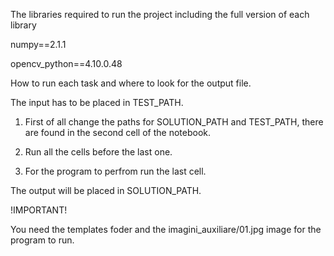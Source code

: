 The libraries required to run the project including the full version of each library

numpy==2.1.1

opencv_python==4.10.0.48

How to run each task and where to look for the output file.

The input has to be placed in TEST_PATH.

1. First of all change the paths for SOLUTION_PATH and TEST_PATH, there are found in the second cell of the notebook.

2. Run all the cells before the last one.

3. For the program to perfrom run the last cell.

The output will be placed in SOLUTION_PATH.

!IMPORTANT!

You need the templates foder and the imagini_auxiliare/01.jpg image for the program to run.

